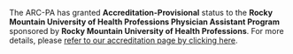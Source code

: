The ARC-PA has granted <strong>Accreditation-Provisional</strong> status to the <strong>Rocky Mountain University of Health Professions Physician Assistant Program</strong> sponsored by <strong>Rocky Mountain University of Health Professions</strong>. For more details, please <a href="/accreditation">refer to our accreditation page by clicking here</a>.
